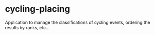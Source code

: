 # cycling-placing
  Application to manage the classifications of cycling events, ordering the results by ranks, etc...
